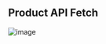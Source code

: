 ## **Product API Fetch**
![image](https://github.com/thulasik112001/apiFetch/assets/153350385/a25cc8e2-cb1e-4e89-8c8f-5e0683b5780e)
